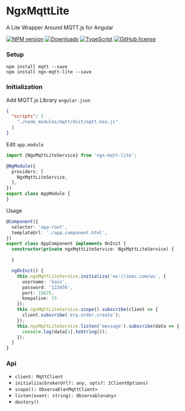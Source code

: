 # NgxMqttLite

A Lite Wrapper Around MQTT.js for Angular

[![NPM version](https://badge.fury.io/js/ngx-mqtt-lite.png)](http://badge.fury.io/js/ngx-mqtt-lite)
[![Downloads](https://img.shields.io/npm/dm/ngx-mqtt-lite.svg?style=flat-square)](https://www.npmjs.com/package/ngx-mqtt-lite)
[![TypeScript](https://img.shields.io/badge/%3C%2F%3E-TypeScript-blue.svg)](https://www.typescriptlang.org/)
[![GitHub license](https://img.shields.io/badge/license-MIT-blue.svg)](https://raw.githubusercontent.com/kainonly/ngx-bit.js/master/LICENSE)

### Setup

```shell
npm install mqtt --save
npm install ngx-mqtt-lite --save
```

### Initialization

Add MQTT.js Library `angular.json`

```json
{
  "scripts": [
    "./node_modules/mqtt/dist/mqtt.min.js"
  ]
}
```

Edit `app.module`

```typescript
import {NgxMqttLiteService} from 'ngx-mqtt-lite';

@NgModule({
  providers: [
    NgxMqttLiteService,
  ],
})
export class AppModule {
}
```

Usage

```typescript
@Component({
  selector: 'app-root',
  templateUrl: './app.component.html',
})
export class AppComponent implements OnInit {
  constructor(private ngxMqttLiteService: NgxMqttLiteService) {

  }

  ngOnInit() {
    this.ngxMqttLiteService.initializa('ws://imac.com/ws', {
      username: 'kain',
      password: '123456',
      port: 15675,
      keepalive: 15
    });
    this.ngxMqttLiteService.scope().subscribe(client => {
      client.subscribe('erp.order.create');
    });
    this.ngxMqttLiteService.listen('message').subscribe(data => {
      console.log(data[1].toString());
    });
  }
}
```

### Api

- `client: MqttClient`
- `initializa(brokerUrl?: any, opts?: IClientOptions)` 
- `scope(): Observable<MqttClient>`
- `listen(event: string): Observable<any>`
- `destory()`
